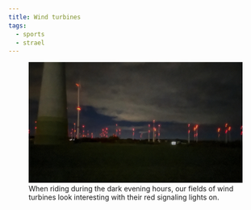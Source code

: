 ```yaml
---
title: Wind turbines
tags: 
  - sports
  - strael
---
```

<figure>
<img src="/img/strael/IMG_4924.jpg" alt="A field of wind turbines in the dark evening with red signaling lights.">
<figcaption>When riding during the dark evening hours, our fields of wind turbines look interesting with their red signaling lights on.
</figcaption>
</figure>